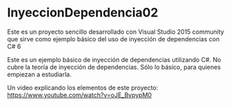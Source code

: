 # InyeccionDependencia02

Este es un proyecto sencillo desarrollado con Visual Studio 2015 community que sirve como ejemplo básico del uso de inyección de dependencias con C# 6

Este es un ejemplo básico de inyección de dependencias utilizando C#. No cubre la teoría de inyección de dependencias. 
Sólo lo básico, para quienes empiezan a estudiarla.

Un video explicando los elementos de este proyecto: https://www.youtube.com/watch?v=oJE_BvpypM0
